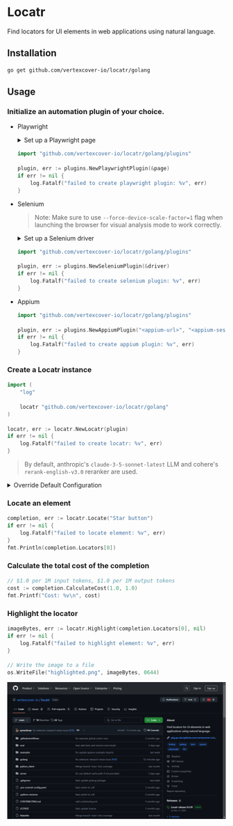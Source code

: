 # Locatr

Find locators for UI elements in web applications using natural language.

## Installation

```bash
go get github.com/vertexcover-io/locatr/golang
```

## Usage

### Initialize an automation plugin of your choice.

- Playwright
    <details>
    <summary>Set up a Playwright page</summary>

    ```go
    import (
        "log"

        "github.com/playwright-community/playwright-go"
    )

    pw, err := playwright.Run()
    if err != nil {
        log.Fatalf("could not start Playwright: %v", err)
    }
    
    // --- Launch a browser ---
    browser, err := pw.Chromium.Launch(
        playwright.BrowserTypeLaunchOptions{Headless: playwright.Bool(false)},
    )
    // OR, --- Connect to a browser over CDP ---
    browser, err := pw.Chromium.ConnectOverCDP("<cdp-session-url>")

    if err != nil {
        log.Fatalf("could not connect to browser: %v", err)
    }

    browserContext, err := browser.NewContext(
        playwright.BrowserNewContextOptions{BypassCSP: playwright.Bool(true)},
    )
    if err != nil {
        log.Fatalf("could not create browser context: %v", err)
    }

    page, err := browserContext.NewPage()
    if err != nil {
        log.Fatalf("could not create new page: %v", err)
    }

    if _, err := page.Goto("https://github.com/vertexcover-io/locatr"); err != nil {
        log.Fatalf("failed to load URL: %v", err)
    }
    ```
    </details>
    
    ```go
    import "github.com/vertexcover-io/locatr/golang/plugins"

    plugin, err := plugins.NewPlaywrightPlugin(&page)
    if err != nil {
        log.Fatalf("failed to create playwright plugin: %v", err)
    }
    ```

- Selenium
    > Note: Make sure to use `--force-device-scale-factor=1` flag when launching the browser for visual analysis mode to work correctly.

    <details>
    <summary>Set up a Selenium driver</summary>

    ```go
    import (
        "log"

        "github.com/vertexcover-io/selenium"
        "github.com/vertexcover-io/selenium/chrome"
    )
    service, err := selenium.NewChromeDriverService(
        "path/to/chromedriver-executable", 4444,
    )
    if err != nil {
        log.Fatalf("failed to create service: %v", err)
    }

    caps := selenium.Capabilities{}
    caps.AddChrome(chrome.Capabilities{Args: []string{"--force-device-scale-factor=1"}})

    driver, err := selenium.NewRemote(caps, "")
    // OR, --- Connect to a remote driver session---
    driver, err := selenium.ConnectRemote("<url>", "<session-id>")

    if err != nil {
        log.Fatalf("could not connect to driver: %v", err)
    }

    if err := driver.Get("https://github.com/vertexcover-io/locatr"); err != nil {
        log.Fatalf("failed to load URL: %v", err)
    }
    ```
    </details>

    ```go
    import "github.com/vertexcover-io/locatr/golang/plugins"

    plugin, err := plugins.NewSeleniumPlugin(&driver)
    if err != nil {
        log.Fatalf("failed to create selenium plugin: %v", err)
    }
    ```

- Appium
    
    ```go
    import "github.com/vertexcover-io/locatr/golang/plugins"

    plugin, err := plugins.NewAppiumPlugin("<appium-url>", "<appium-session-id>")
    if err != nil {
        log.Fatalf("failed to create appium plugin: %v", err)
    }
    ```

### Create a Locatr instance

```go
import (
    "log"

    locatr "github.com/vertexcover-io/locatr/golang"
)

locatr, err := locatr.NewLocatr(plugin)
if err != nil {
    log.Fatalf("failed to create locatr: %v", err)
}
```

> By default, anthropic's `claude-3-5-sonnet-latest` LLM and cohere's `rerank-english-v3.0` reranker are used.

<details>
<summary>Override Default Configuration</summary>

---

LLM Client

```go
import (
    locatr "github.com/vertexcover-io/locatr/golang"
    "github.com/vertexcover-io/locatr/golang/llm"
)

llmClient, err := llm.NewLLMClient(
    llm.WithProvider(llm.OpenAI),
    llm.WithModel("gpt-4o"),
    llm.WithAPIKey("<openai-api-key>"),
)

locatr, err := locatr.NewLocatr(
    plugin, locatr.WithLLMClient(llmClient),
)
```

---

Reranker Client

```go
import (
    locatr "github.com/vertexcover-io/locatr/golang"
    "github.com/vertexcover-io/locatr/golang/reranker"
)

rerankerClient, err := reranker.NewRerankerClient(
    reranker.WithProvider(reranker.Cohere),
    reranker.WithModel("rerank-english-v3.0"),
    reranker.WithAPIKey("<cohere-api-key>"),
)

locatr, err := locatr.NewLocatr(
    plugin,
    locatr.WithRerankerClient(rerankerClient),
)
```

---

Mode

> By default, `mode.DOMAnalysisMode` is used.

```go
import (
    locatr "github.com/vertexcover-io/locatr/golang"
    "github.com/vertexcover-io/locatr/golang/mode"
)

mode := mode.VisualAnalysisMode{
    MaxAttempts: 3,
    Resolution: &types.Resolution{
        Width:  1280,
        Height: 800,
    },
}

locatr, err := locatr.NewLocatr(
    plugin, locatr.WithMode(mode),
)
```

---

Enable Cache

```go
import (
    locatr "github.com/vertexcover-io/locatr/golang"
)

locatr, err := locatr.NewLocatr(
    plugin, locatr.EnableCache(nil), // defaults to .locatr.cache, pass a path to use a different cache file
)
```

</details>

### Locate an element

```go
completion, err := locatr.Locate("Star button")
if err != nil {
    log.Fatalf("failed to locate element: %v", err)
}
fmt.Println(completion.Locators[0])
```

### Calculate the total cost of the completion

```go
// $1.0 per 1M input tokens, $1.0 per 1M output tokens
cost := completion.CalculateCost(1.0, 1.0)
fmt.Printf("Cost: %v\n", cost)
```

### Highlight the locator

```go
imageBytes, err := locatr.Highlight(completion.Locators[0], nil)
if err != nil {
    log.Fatalf("failed to highlight element: %v", err)
}

// Write the image to a file
os.WriteFile("highlighted.png", imageBytes, 0644)
```

![Highlighted Star Button](./assets/highlighted-star-button-github.png)